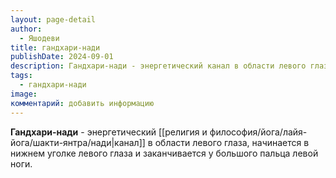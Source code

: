 ```yaml
---
layout: page-detail
author:
  - Яшодеви
title: гандхари-нади
publishDate: 2024-09-01
description: Гандхари-нади - энергетический канал в области левого глаза, начинается в нижнем уголке левого глаза и заканчивается у большого пальца левой ноги.
tags:
  - гандхари-нади
image: 
комментарий: добавить информацию
---
```

**Гандхари-нади** - энергетический [[религия и философия/йога/лайя-йога/шакти-янтра/нади|канал]] в области левого глаза, начинается в нижнем уголке левого глаза и заканчивается у большого пальца левой ноги.

